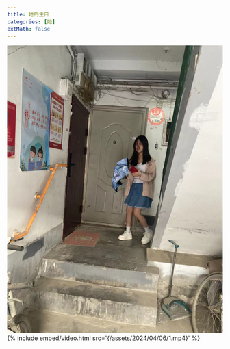 ```yaml
---
title: 她的生日
categories: [她]
extMath: false
---
```

![1.jpg](/assets/2024/04/21/1.jpg)
{% include embed/video.html src='{/assets/2024/04/06/1.mp4}' %}
